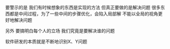 要警示的是 我们有时候想象的东西是实现的方法 但真正要做的是解决问题 很多东西都是中间过程，为了一些中间的步骤优化，会陷入局部解 不能以全局的视角更好地解决问题

另外 要搞明白每个人的立场 我们究竟是要解决谁的问题

软件研发的本质就是不断地识别X、Y问题